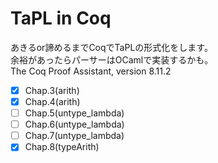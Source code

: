 # TaPL in Coq
あきるor諦めるまでCoqでTaPLの形式化をします。  
余裕があったらパーサーはOCamlで実装するかも。  
The Coq Proof Assistant, version 8.11.2   


- [x] Chap.3(arith)
- [x] Chap.4(arith)
- [ ] Chap.5(untype_lambda)
- [ ] Chap.6(untype_lambda)
- [ ] Chap.7(untype_lambda)
- [x] Chap.8(typeArith)
